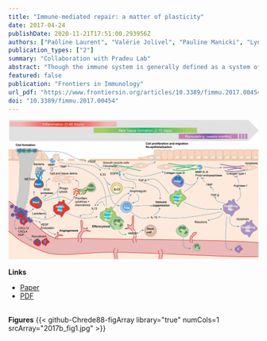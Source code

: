 ```yaml
---
title: "Immune-mediated repair: a matter of plasticity"
date: 2017-04-24
publishDate: 2020-11-21T17:51:00.293956Z
authors: ["Paôline Laurent", "Valérie Jolivel", "Pauline Manicki", "Lynn Chiu", "Cécile Contin-Bordes", "Marie-Elise Truchetet", "Thomas Pradeu"]
publication_types: ["2"]
summary: "Collaboration with Pradeu Lab"
abstract: "Though the immune system is generally defined as a system of defense, it is increasingly recognized that the immune system also plays a crucial role in tissue repair and its potential dysregulations. In this review, we explore how distinct immune cell types are involved in tissue repair, and how they interact in a process that is tightly regulated both spatially and temporally. We insist on the concept of immune cell plasticity which, in recent years, has proved fundamental for the success/understanding of the repair process. Overall, the perspective presented here suggests that the immune system plays a central role in the physiological robustness of the organism, and that cell plasticity contributes to the realization of this robustness."
featured: false
publication: "Frontiers in Immunology"
url_pdf: "https://www.frontiersin.org/articles/10.3389/fimmu.2017.00454/pdf"
doi: "10.3389/fimmu.2017.00454"
---
```

![fig1](fig1.jpg)
<br>

**Links**
- [Paper](https://www.frontiersin.org/article/10.3389/fimmu.2017.00454)
- [PDF](https://www.frontiersin.org/articles/10.3389/fimmu.2017.00454/pdf)
<br><br>

**Figures**
{{< github-Chrede88-figArray library="true" numCols=1 srcArray="2017b_fig1.jpg" >}}


<script type="text/javascript" src="https://d1bxh8uas1mnw7.cloudfront.net/assets/embed.js"></script><div class="altmetric-embed" data-badge-type="donut" data-altmetric-id="19514100"></div>